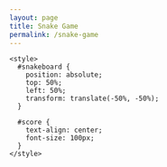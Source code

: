 ```yaml
---
layout: page
title: Snake Game
permalink: /snake-game
---
```



<!DOCTYPE html>
<html>
  <head>
    <!-- title of game -->
  	<title>Snake Game</title>
    <link href="https://fonts.googleapis.com/css?family=Antic+Slab" rel="stylesheet">

  </head>

  <body>
    <!--setting the canvas up as a id and canvas size-->
    <canvas id="snakeboard" width="400" height="400"></canvas>

  <!--setting up the position of the board/canvas-->
    <style>
      #snakeboard {
        position: absolute;
        top: 50%;
        left: 50%;
        transform: translate(-50%, -50%);
      }
  <!--Setting up the score label-->
      #score {
        text-align: center;
        font-size: 100px;
      }
    </style>
  </body>

  <!--Beautifying the border and snake--> 
  <script>
    // const will be the consistent reference to our board border + background, snake color + border
    const board_border = 'green';
    const board_background = "lightblue";
    const snake_col = 'green';
    const snake_border = 'pink';

    // setting up the snakes' body position  
    let snake = [
      {x: 200, y: 200},
      {x: 190, y: 200},
      {x: 180, y: 200},
      {x: 170, y: 200},
      {x: 160, y: 200}
    ]

    // setting the starting score at 0
    let score = 0;
    // True if changing direction
    let changing_direction = false;
    // Horizontal velocity + food
    let food_x;
    let dx = 10;
    // Vertical velocity + food
    let dy = 0;
    let food_y;
    
    // Get the canvas element
    const snakeboard = document.getElementById("snakeboard");
    // Display as a 2d drawing
    const snakeboard_ctx = snakeboard.getContext("2d");
    // Start game
    main();

    // generate food
    gen_food();

    document.addEventListener("keydown", change_direction);
    
    // main function called repeatedly to keep the game running
    function main() {

        if (has_game_ended()) return;

        changing_direction = false;
        setTimeout(function onTick() {
        clearboard();
        move_snake();
        drawSnake();
        // Call main again
        main();
        }, 100)
    }
    
    // drawing a border around the canvas
    function clear_board() {
      //  Select the colour to fill the drawing
      snakeboard_ctx.fillStyle = board_background;
      //  The colour for the border of the canvas
      snakeboard_ctx.strokestyle = board_border;
      // Drawing a "filled" rectangle to cover the entire canvas, the center of the canvas
      snakeboard_ctx.fillRect(0, 0, snakeboard.width, snakeboard.height);
      // Drawing a "border" around the entire canvas
      snakeboard_ctx.strokeRect(0, 0, snakeboard.width, snakeboard.height);
    }
    
    // Drawing the snake on the canvas
    function drawSnake() {
      // Drawing each individual part of the snake
      snake.forEach(drawSnakePart)
    }
    
    // Drawing one snake part
    function drawSnakePart(snakePart) {

      // Setting the colour of the snake part
      snakeboard_ctx.fillStyle = snake_col;
      // Setting the border colour of the snake part
      snakeboard_ctx.strokestyle = snake_border;
      // Drawing a "filled" rectangle to represent the snake on the coordinates
      snakeboard_ctx.fillRect(snakePart.x, snakePart.y, 10, 10);
      // Drawing a border around the snake part
      snakeboard_ctx.strokeRect(snakePart.x, snakePart.y, 10, 10);
    }


    // drawing the food :p
    function drawFood() {
      snakeboard_ctx.fillStyle = 'lightblue';
      snakeboard_ctx.strokestyle = 'darkgreen';
      snakeboard_ctx.fillRect(food_x, food_y, 10, 10);
      snakeboard_ctxstrokeRect(food_x, food_y, 10, 10);
    }

    function has_game_ended() {
      for (let i = 4; < snake.length; i++) {
        if (snake [i].x === snake [0].x && snake[i].y === snake [0].y) return true
      }
      const hitLeftWall = snake[0].x < 0;
      const hitRightWall = snake[0].x > snakeboard.width - 10;
      const hitToptWall = snake[0].y < 0;
      const hitBottomWall = snake[0].y > snakeboard.height - 10;
      return hitLeftWall || hitRightWall || hitToptWall || hitBottomWall
    }

    // new random food location 
    function random_food(min, max) {
        return Math.round((Math.random () * (max-min) + min) / 10 ) * 10;
    }

    function gen_food()
    {
      food_x = random_food(0, snakeboard.width - 10);
      food_y = random_food(0, snakeboard.height - 10);
      snake.forEach(function has _snake_eaten_food(part) {
        const has_eaten = part.x == food_x && party.y == food_y;
        if (has_eaten) gen_food();
      });
    }

    function change_direction(event) {
      const LEFT_KEY = 37;
      const RIGHT_KEY = 39;
      const UP_KEY = 38;
      const DOWN_KEY = 40;

     // Prevent the snake from reversing
    
      if (changing_direction) return;
      changing_direction = true;
      const keyPressed = event.keyCode;
      const goingUp = dy === -10;
      const goingDown = dy === 10;
      const goingRight = dx === 10;
      const goingLeft = dx === -10;
      if (keyPressed === LEFT_KEY && !goingRight) {
        dx = -10;
        dy = 0;
      }
      if (keyPressed === UP_KEY && !goingDown) {
        dx = 0;
        dy = -10;
      }
      if (keyPressed === RIGHT_KEY && !goingLeft) {
        dx = 10;
        dy = 0;
      }
      if (keyPressed === DOWN_KEY && !goingUp) {
        dx = 0;
        dy = 10;
      }
    }

    function move_snake() {
      // Snake's head
      const head = {x: snake[0].x + dx, y: snake[0] + dy};
      // Add head to body
      snake.unshift(head);
      snake.pop();
    }
    
  </script>
</html>